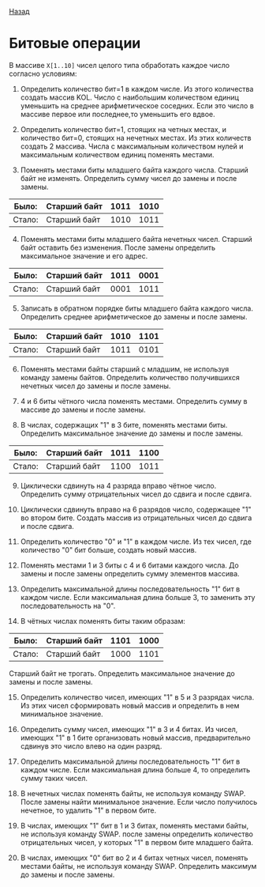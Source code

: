 [Назад](https://github.com/Vladislav-Lyuminarskiy/Java-course/tree/master/%D0%9B%D0%B0%D0%B1%D0%BE%D1%80%D0%B0%D1%82%D0%BE%D1%80%D0%BD%D0%B0%D1%8F%20%D1%80%D0%B0%D0%B1%D0%BE%D1%82%D0%B0%20%E2%84%961)

# Битовые операции

В массиве `Х[1..10]` чисел целого типа обработать каждое число согласно условиям:

1. Определить количество бит=1  в каждом числе. Из этого количества создать массив KOL. Число с наибольшим количеством единиц уменьшить на среднее арифметическое соседних. Если это число в массиве первое или последнее,то уменьшить его вдвое.

2. Определить количество бит=1, стоящих на четных местах, и количество бит=0, стоящих на нечетных местах. Из этих количеств создать 2 массива. Числа с максимальным количеством нулей и максимальным количеством единиц поменять местами.

3. Поменять местами биты младшего байта каждого числа. Старший байт не изменять. Определить сумму чисел до замены и после замены.

Было: | Старший байт | 1011 | 1010
-|-|-|-
Стало: | Старший байт | 1010 | 1011
    
4. Поменять местами биты младшего байта нечетных чисел. Старший байт оставить без изменения. После замены определить максимальное значение и его адрес.

Было: | Старший байт | 1011 | 0001
-|-|-|-
Стало: | Старший байт | 0001 | 1011

5. Записать в обратном порядке биты младшего байта каждого числа. Определить среднее арифметическое до замены и после замены.

Было: | Старший байт | 1010 | 1101
-|-|-|-
Стало: | Старший байт | 1011 | 0101    

6. Поменять местами байты старший с младшим, не используя команду замены байтов. Определить количество получившихся нечетных чисел до замены и после замены.

7. 4 и 6 биты чётного числа поменять местами. Определить сумму в массиве до замены и после замены.

8. В числах, содержащих "1" в 3 бите, поменять местами биты. Определить максимальное значение до замены и после замены.

Было: | Старший байт | 1011 | 1100
-|-|-|-
Стало: | Старший байт | 1100 | 1011  

9. Циклически сдвинуть на 4 разряда вправо чётное число. Определить сумму отрицательных чисел до сдвига и после сдвига.

10. Циклически сдвинуть вправо на 6 разрядов число, содержащее "1" во втором бите. Создать массив из отрицательных чисел до сдвига и после сдвига.

11. Определить количество "0" и "1" в каждом числе. Из тех чисел, где количество "0" бит больше, создать новый массив.

12. Поменять местами 1 и 3 биты с 4 и 6 битами каждого числа. До замены и после замены определить сумму элементов массива.

13. Определить максимальной длины последовательность "1" бит в каждом числе. Если максимальная длина больше 3, то заменить эту последовательность на "0".

14. В чётных числах поменять биты таким образам:

Было: | Старший байт | 1101 | 1000
-|-|-|-
Стало: | Старший байт | 1000 | 1101 

Старший байт не трогать. Определить максимальное значение до замены и после замены.

15. Определить количество чисел, имеющих "1" в 5 и 3 разрядах числа. Из этих чисел сформировать новый массив и определить в нем минимальное значение.

16. Определить сумму чисел, имеющих "1" в 3 и 4 битах. Из чисел, имеющих "1" в 1 бите организовать новый массив, предварительно сдвинув это число влево на один разряд.

17. Определить максимальной длины последовательность "1" бит в каждом числе. Если максимальная длина больше 4, то определить сумму таких чисел.

18. В нечетных числах поменять байты, не используя команду SWAP. После замены найти минимальное значение. Если число получилось нечетное, то удалить "1" в первом бите.

19. В числах, имеющих "1" бит в 1 и 3 битах, поменять местами байты, не используя команду SWAP. после замены определить количество отрицательных чисел, у которых "1" в первом бите младшего байта.

20. В числах, имеющих "0" бит во 2 и 4 битах четных чисел, поменять местами байты, не используя команду SWAP. Определить максимум до замены и после замены.
